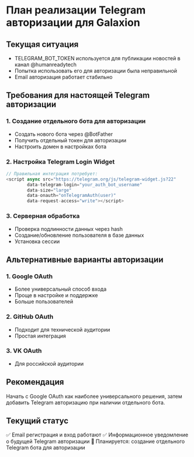 # План реализации Telegram авторизации для Galaxion

## Текущая ситуация
- TELEGRAM_BOT_TOKEN используется для публикации новостей в канал @humanreadytech
- Попытка использовать его для авторизации была неправильной
- Email авторизация работает стабильно

## Требования для настоящей Telegram авторизации

### 1. Создание отдельного бота для авторизации
- Создать нового бота через @BotFather
- Получить отдельный токен для авторизации
- Настроить домен в настройках бота

### 2. Настройка Telegram Login Widget
```javascript
// Правильная интеграция потребует:
<script async src="https://telegram.org/js/telegram-widget.js?22" 
        data-telegram-login="your_auth_bot_username" 
        data-size="large" 
        data-onauth="onTelegramAuth(user)" 
        data-request-access="write"></script>
```

### 3. Серверная обработка
- Проверка подлинности данных через hash
- Создание/обновление пользователя в базе данных
- Установка сессии

## Альтернативные варианты авторизации

### 1. Google OAuth
- Более универсальный способ входа
- Проще в настройке и поддержке
- Больше пользователей

### 2. GitHub OAuth
- Подходит для технической аудитории
- Простая интеграция

### 3. VK OAuth
- Для российской аудитории

## Рекомендация
Начать с Google OAuth как наиболее универсального решения, затем добавить Telegram авторизацию при наличии отдельного бота.

## Текущий статус
✅ Email регистрация и вход работают
✅ Информационное уведомление о будущей Telegram авторизации
🔄 Планируется: создание отдельного Telegram бота для авторизации